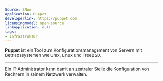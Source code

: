 ```yaml
---
Source: SNow
application: Puppet
developerlink: https://puppet.com
licensingmodel: open source
linkapplication: null
tags:
- infrastruktur
---
```

__Puppet__ ist ein Tool zum Konfigurationsmanagement von Servern mit Betriebssystemen wie Unix, Linux und FreeBSD.

---

Ein IT-Administrator kann damit an zentraler Stelle die Konfiguration von Rechnern in seinem Netzwerk verwalten.
